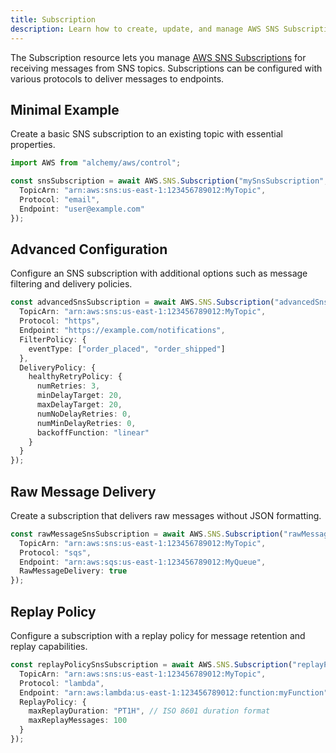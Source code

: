 ```yaml
---
title: Subscription
description: Learn how to create, update, and manage AWS SNS Subscriptions using Alchemy Cloud Control.
---
```



The Subscription resource lets you manage [AWS SNS Subscriptions](https://docs.aws.amazon.com/sns/latest/userguide/) for receiving messages from SNS topics. Subscriptions can be configured with various protocols to deliver messages to endpoints.

## Minimal Example

Create a basic SNS subscription to an existing topic with essential properties.

```ts
import AWS from "alchemy/aws/control";

const snsSubscription = await AWS.SNS.Subscription("mySnsSubscription", {
  TopicArn: "arn:aws:sns:us-east-1:123456789012:MyTopic",
  Protocol: "email",
  Endpoint: "user@example.com"
});
```

## Advanced Configuration

Configure an SNS subscription with additional options such as message filtering and delivery policies.

```ts
const advancedSnsSubscription = await AWS.SNS.Subscription("advancedSnsSubscription", {
  TopicArn: "arn:aws:sns:us-east-1:123456789012:MyTopic",
  Protocol: "https",
  Endpoint: "https://example.com/notifications",
  FilterPolicy: {
    eventType: ["order_placed", "order_shipped"]
  },
  DeliveryPolicy: {
    healthyRetryPolicy: {
      numRetries: 3,
      minDelayTarget: 20,
      maxDelayTarget: 20,
      numNoDelayRetries: 0,
      numMinDelayRetries: 0,
      backoffFunction: "linear"
    }
  }
});
```

## Raw Message Delivery

Create a subscription that delivers raw messages without JSON formatting.

```ts
const rawMessageSnsSubscription = await AWS.SNS.Subscription("rawMessageSubscription", {
  TopicArn: "arn:aws:sns:us-east-1:123456789012:MyTopic",
  Protocol: "sqs",
  Endpoint: "arn:aws:sqs:us-east-1:123456789012:MyQueue",
  RawMessageDelivery: true
});
```

## Replay Policy

Configure a subscription with a replay policy for message retention and replay capabilities.

```ts
const replayPolicySnsSubscription = await AWS.SNS.Subscription("replayPolicySubscription", {
  TopicArn: "arn:aws:sns:us-east-1:123456789012:MyTopic",
  Protocol: "lambda",
  Endpoint: "arn:aws:lambda:us-east-1:123456789012:function:myFunction",
  ReplayPolicy: {
    maxReplayDuration: "PT1H", // ISO 8601 duration format
    maxReplayMessages: 100
  }
});
```
